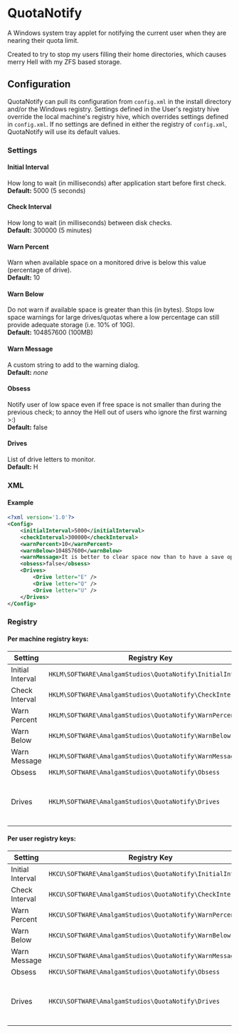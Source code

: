 QuotaNotify
===========

A Windows system tray applet for notifying the current user when they are nearing their quota limit.

Created to try to stop my users filling their home directories, which causes merry Hell with my ZFS based storage.

Configuration
-------------
QuotaNotify can pull its configuration from `config.xml` in the install directory and/or the Windows registry. Settings defined in the User's registry hive override the local machine's registry hive, which overrides settings defined in `config.xml`. If no settings are defined in either the registry of `config.xml`, QuotaNotify will use its default values.

### Settings
#### Initial Interval
How long to wait (in milliseconds) after application start before first check.  
**Default:** 5000 (5 seconds)

#### Check Interval
How long to wait (in milliseconds) between disk checks.  
**Default:** 300000 (5 minutes)

#### Warn Percent
Warn when available space on a monitored drive is below this value (percentage of drive).  
**Default:** 10

#### Warn Below
Do not warn if available space is greater than this (in bytes). Stops low space warnings for large drives/quotas where a low percentage can still provide adequate storage (i.e. 10% of 10G).  
**Default:** 104857600 (100MB)

#### Warn Message
A custom string to add to the warning dialog.  
**Default:** _none_

#### Obsess
Notify user of low space even if free space is not smaller than during the previous check; to annoy the Hell out of users who ignore the first warning >:)  
**Default:** false

#### Drives
List of drive letters to monitor.  
**Default:** H

### XML
#### Example
```xml
<?xml version='1.0'?>
<Config>
    <initialInterval>5000</initialInterval>
    <checkInterval>300000</checkInterval>
    <warnPercent>10</warnPercent>
    <warnBelow>104857600</warnBelow>
    <warnMessage>It is better to clear space now than to have a save operation fail because you have no space left.</warnMessage>
    <obsess>false</obsess>
    <Drives>
        <Drive letter="E" />
        <Drive letter="Q" />
        <Drive letter="U" />
    </Drives>
</Config>
```

### Registry
#### Per machine registry keys:

| Setting          | Registry Key                                            | Type         | Notes                       |
| ---------------- | ------------------------------------------------------- | ------------ | --------------------------- |
| Initial Interval | ``HKLM\SOFTWARE\AmalgamStudios\QuotaNotify\InitialInterval`` | REG_DWORD    |                             |
| Check Interval   | ``HKLM\SOFTWARE\AmalgamStudios\QuotaNotify\CheckInterval``   | REG_DWORD    |                             |
| Warn Percent     | ``HKLM\SOFTWARE\AmalgamStudios\QuotaNotify\WarnPercent``     | REG_DWORD    |                             |
| Warn Below       | ``HKLM\SOFTWARE\AmalgamStudios\QuotaNotify\WarnBelow``       | REG_DWORD    |                             |
| Warn Message     | ``HKLM\SOFTWARE\AmalgamStudios\QuotaNotify\WarnMessage``     | REG_SZ       |                             |
| Obsess           | ``HKLM\SOFTWARE\AmalgamStudios\QuotaNotify\Obsess``          | REG_DWORD    |                             |
| Drives           | ``HKLM\SOFTWARE\AmalgamStudios\QuotaNotify\Drives``          | REG_MULTI_SZ | One drive letter per string |

#### Per user registry keys:
| Setting          | Registry Key                                            | Type         | Notes                       |
| ---------------- | ------------------------------------------------------- | ------------ | --------------------------- |
| Initial Interval | ``HKCU\SOFTWARE\AmalgamStudios\QuotaNotify\InitialInterval`` | REG_DWORD    |                             |
| Check Interval   | ``HKCU\SOFTWARE\AmalgamStudios\QuotaNotify\CheckInterval``   | REG_DWORD    |                             |
| Warn Percent     | ``HKCU\SOFTWARE\AmalgamStudios\QuotaNotify\WarnPercent``     | REG_DWORD    |                             |
| Warn Below       | ``HKCU\SOFTWARE\AmalgamStudios\QuotaNotify\WarnBelow``       | REG_DWORD    |                             |
| Warn Message     | ``HKCU\SOFTWARE\AmalgamStudios\QuotaNotify\WarnMessage``     | REG_SZ       |                             |
| Obsess           | ``HKCU\SOFTWARE\AmalgamStudios\QuotaNotify\Obsess``          | REG_DWORD    |                             |
| Drives           | ``HKCU\SOFTWARE\AmalgamStudios\QuotaNotify\Drives``          | REG_MULTI_SZ | One drive letter per string |
